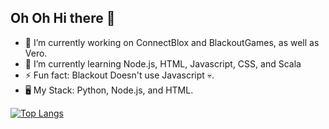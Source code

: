## Oh Oh Hi there 👋

- 🔭 I’m currently working on ConnectBlox and BlackoutGames, as well as Vero.
- 🌱 I’m currently learning Node.js, HTML, Javascript, CSS, and Scala
- ⚡ Fun fact: Blackout Doesn't use Javascript 💀.
- 🖥 My Stack: Python, Node.js, and HTML.
  
[![Top Langs](https://github-readme-stats.vercel.app/api/?username=dotlyhiyou&theme=light)](https://github.com/dotlyhiyou)
